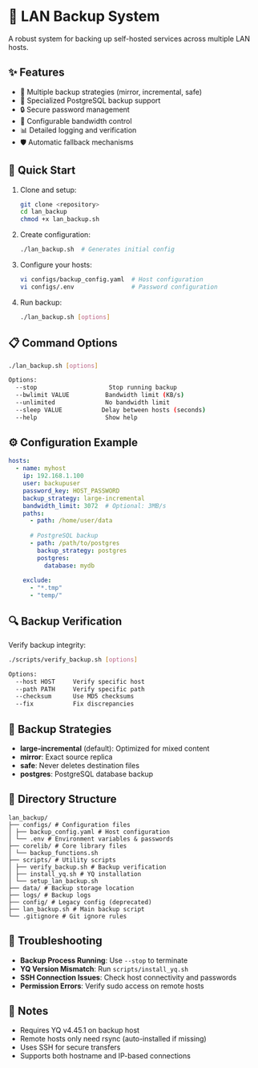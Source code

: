 # 🔄 LAN Backup System

A robust system for backing up self-hosted services across multiple LAN hosts.

## ✨ Features

- 🔄 Multiple backup strategies (mirror, incremental, safe)
- 🐘 Specialized PostgreSQL backup support
- 🔒 Secure password management
- 🚀 Configurable bandwidth control
- 📊 Detailed logging and verification
- 🛡️ Automatic fallback mechanisms

## 🚀 Quick Start

1. Clone and setup:
   ```bash
   git clone <repository>
   cd lan_backup
   chmod +x lan_backup.sh
   ```

2. Create configuration:
   ```bash
   ./lan_backup.sh  # Generates initial config
   ```

3. Configure your hosts:
   ```bash
   vi configs/backup_config.yaml  # Host configuration
   vi configs/.env                # Password configuration
   ```

4. Run backup:
   ```bash
   ./lan_backup.sh [options]
   ```

## 📋 Command Options

```bash
./lan_backup.sh [options]

Options:
  --stop                    Stop running backup
  --bwlimit VALUE          Bandwidth limit (KB/s)
  --unlimited              No bandwidth limit
  --sleep VALUE           Delay between hosts (seconds)
  --help                   Show help
```

## ⚙️ Configuration Example

```yaml
hosts:
  - name: myhost
    ip: 192.168.1.100
    user: backupuser
    password_key: HOST_PASSWORD
    backup_strategy: large-incremental
    bandwidth_limit: 3072  # Optional: 3MB/s
    paths:
      - path: /home/user/data
      
      # PostgreSQL backup
      - path: /path/to/postgres
        backup_strategy: postgres
        postgres:
          database: mydb
    
    exclude:
      - "*.tmp"
      - "temp/"
```

## 🔍 Backup Verification

Verify backup integrity:

```bash
./scripts/verify_backup.sh [options]

Options:
  --host HOST     Verify specific host
  --path PATH     Verify specific path
  --checksum      Use MD5 checksums
  --fix           Fix discrepancies
```

## 🔄 Backup Strategies

- **large-incremental** (default): Optimized for mixed content
- **mirror**: Exact source replica
- **safe**: Never deletes destination files
- **postgres**: PostgreSQL database backup

## 📁 Directory Structure

```
lan_backup/
├── configs/ # Configuration files
│ ├── backup_config.yaml # Host configuration
│ └── .env # Environment variables & passwords
├── corelib/ # Core library files
│ └── backup_functions.sh
├── scripts/ # Utility scripts
│ ├── verify_backup.sh # Backup verification
│ ├── install_yq.sh # YQ installation
│ └── setup_lan_backup.sh
├── data/ # Backup storage location
├── logs/ # Backup logs
├── config/ # Legacy config (deprecated)
├── lan_backup.sh # Main backup script
└── .gitignore # Git ignore rules

```

## 🛟 Troubleshooting

- **Backup Process Running**: Use `--stop` to terminate
- **YQ Version Mismatch**: Run `scripts/install_yq.sh`
- **SSH Connection Issues**: Check host connectivity and passwords
- **Permission Errors**: Verify sudo access on remote hosts

## 📝 Notes

- Requires YQ v4.45.1 on backup host
- Remote hosts only need rsync (auto-installed if missing)
- Uses SSH for secure transfers
- Supports both hostname and IP-based connections